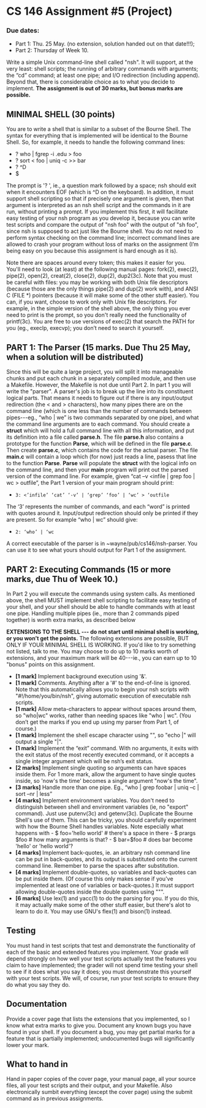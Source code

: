 # CS 146 Assignment #5 (Project)

### Due dates:
 - Part 1: Thu. 25  May.  (no extension, solution handed out on that date!!!);
 - Part 2: Thursday  of Week 10.

Write a simple Unix command-line shell called "nsh". It will support, at the very least: shell scripts; the running of arbitrary commands with arguments; the “cd” command; at least one pipe; and I/O redirection (including append). Beyond that, there is considerable choice as to what you decide to implement. **The assignment is out of 30 marks, but bonus marks are possible.**

## MINIMAL SHELL (30 points)
You are to write a shell that is similar to a subset of the Bourne Shell. The syntax for everything that is implemented will be identical to the Bourne Shell. So, for example, it needs to handle the following command lines:
  - ? who | fgrep -i .edu > foo
  - ? sort < foo | uniq -c >> bar
  - ? ^D
  - $

The prompt is '? ', ie., a question mark followed by a space; nsh should exit when it encounters EOF (which is ^D on the keyboard). In addition, it must support shell scripting so that if precisely one argument is given, then that argument is interpreted as an nsh shell script and the commands in it are run, without printing a prompt. If you implement this first, it will facilitate easy testing of your nsh program as you develop it, because you can write test scripts and compare the output of "nsh foo" with the output of "sh foo", since nsh is supposed to act just like the Bourne shell. You do not need to perform syntax checking on the command line; incorrect command lines are allowed to crash your program without loss of marks on the assignment (I’m being easy on you because this assignment is hard enough as it is).

Note there are spaces around every token; this makes it easier for you. You'll need to look (at least) at the following manual pages: fork(2), exec(2), pipe(2), open(2), creat(2), close(2), dup(2), dup2(3c). Note that you must be careful with files: you may be working with both Unix file descriptors (because those are the only things pipe(2) and dup(2) work with), and ANSI C (FILE *) pointers (because it will make some of the other stuff easier). You can, if you want, choose to work only with Unix file descriptors. For example, in the simple version of the shell above, the only thing you ever need to print is the prompt, so you don't really need the functionality of printf(3c). You are free to use versions of exec(2) that search the PATH for you (eg., execlp, execvp); you don’t need to search it yourself.

## PART 1: The Parser (15 marks. Due Thu 25 May, when a solution will be distributed)
Since this will be quite a large project, you will split it into manageable chunks and put each chunk in a separately compiled module, and then use a Makefile. However, the Makefile is not due until Part 2. In part 1 you will write the "parser". A parser's job is to break up the line into its constituent logical parts. That means it needs to figure out if there is any input/output redirection (the < and > characters), how many pipes there are on the command line (which is one less than the number of commands between pipes---eg., “who | we” is two commands separated by one pipe), and what the command line arguments are to each command. You should create a **struct** which will hold a full command line with all this information, and put its definition into a file called **parse.h**. The file **parse.h** also contains a prototype for the function **Parse**, which will be defined in the file **parse.c**. Then create **parse.c**, which contains the code for the actual parser. The file **main.c** will contain a loop which (for now) just reads a line, pasess that line to the function **Parse**. **Parse** will populate the **struct** with the logical info on the command line, and then your **main** program will print out the parsed version of the command line. For example, given “cat –v <infile | grep foo | wc > outfile”, the Part 1 version of your main program should print:
  - `3: <’infile’ ‘cat’ ‘-v’ | ‘grep’ ‘foo’ | ‘wc’ > ‘outfile`

The ‘3’ represents the number of commands, and each “word” is printed with quotes around it. Input/output redirection should only be printed if they are present. So for example “who | wc” should give:
  - `2: ‘who’ | ‘wc`

A correct executable of the parser is in ~wayne/pub/cs146/nsh-parser. You can use it to see what yours should output for Part 1 of the assignment.


## PART 2: Executing Commands (15 or more marks, due Thu of Week 10.)
In Part 2 you will execute the commands using system calls. As mentioned above, the shell MUST implement shell scripting to facilitate easy testing of your shell, and your shell should be able to handle commands with at least one pipe. Handling multiple pipes (ie., more than 2 commands piped together) is worth extra marks, as described below

**EXTENSIONS TO THE SHELL --- do not start until minimal shell is working, or you won’t get the points.** The following extensions are possible, BUT ONLY IF YOUR MINIMAL SHELL IS WORKING. If you'd like to try something not listed, talk to me. You may choose to do up to 10 marks worth of extensions, and your maximum mark will be 40---ie., you can earn up to 10 "bonus" points on this assignment.

  - **[1 mark]** Implement background execution using '&'.
  - **[1 mark]** Comments. Anything after a '#' to the end-of-line is ignored. Note that this automatically allows you to begin your nsh scripts with "#!/home/you/bin/nsh", giving automatic execution of executable nsh scripts.
  - **[1 mark]** Allow meta-characters to appear without spaces around them, so "who|wc" works, rather than needing spaces like "who | wc". (You don’t get the marks if you end up using my parser from Part 1, of course.)
  - **[1 mark]** Implement the shell escape character using "\", so "echo \|" will output a single "|".
  - **[1 mark]** Implement the “exit” command. With no arguments, it exits with the exit status of the most recently executed command, or it accepts a single integer argument which will be nsh’s exit status.
  - **[2 marks]** Implement single quoting so arguments can have spaces inside them. For 1 more mark, allow the argument to have single quotes inside, so 'now\'s the time' becomes a single argument "now's the time".
  - **[3 marks]** Handle more than one pipe. Eg., “who | grep foobar | uniq –c | sort –nr | less”
  - **[4 marks]** Implement environment variables. You don't need to distinguish between shell and environment variables (ie, no "export" command). Just use putenv(3c) and getenv(3c). Duplicate the Bourne Shell's use of them. This can be tricky, you should carefully experiment with how the Bourne Shell handles variables. Note especially what happens with
			- $ foo='hello world' # there's a space in there
			- $ prargs $foo # how many arguments is that?
			- $ bar=$foo # does bar become 'hello' or 'hello world'?
  - **[4 marks]** Implement back-quotes, ie. an arbitrary nsh command line can be put in back-quotes, and its output is substituted onto the current command line. Remember to parse the spaces after substitution.
  - **[4 marks]** Implement double-quotes, so variables and back-quotes can be put inside them. (Of course this only makes sense if you've implemented at least one of variables or back-quotes.) It must support allowing double-quotes inside the double quotes using "\"".
  - **[6 marks]** Use lex(1) and yacc(1) to do the parsing for you. If you do this, it may actually make some of the other stuff easier, but there's alot to learn to do it. You may use GNU's flex(1) and bison(1) instead.


## Testing
You must hand in test scripts that test and demonstrate the functionality of each of the basic and extended features you implement. Your grade will depend strongly on how well your test scripts actually test the features you claim to have implemented; the grader will not spend time testing your shell to see if it does what you say it does; you must demonstrate this yourself with your test scripts. We will, of course, run your test scripts to ensure they do what you say they do.

## Documentation
Provide a cover page that lists the extensions that you implemented, so I know what extra marks to give you. Document any known bugs you have found in your shell. If you document a bug, you may get partial marks for a feature that is partially implemented; undocumented bugs will significantly lower your mark.

## What to hand in
Hand in paper copies of the cover page, your manual page, all your source files, all your test scripts and their output, and your Makefile. Also electronically sumbit everything (except the cover page) using the submit command as in previous assignments.
